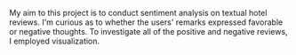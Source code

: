 My aim to this project is to conduct sentiment analysis on textual hotel reviews. I'm curious as to whether the users' remarks expressed favorable or negative thoughts. To investigate all of the positive and negative reviews, I employed visualization.
